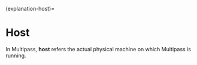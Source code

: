(explanation-host)=
# Host

In Multipass, **host** refers the actual physical machine on which Multipass is running.
